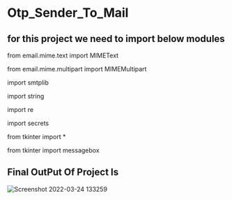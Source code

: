 # Otp_Sender_To_Mail

##  for this project we need to import below modules

from email.mime.text import MIMEText

from email.mime.multipart import MIMEMultipart

import smtplib

import string

import re

import secrets

from tkinter import *

from tkinter import messagebox

## Final OutPut Of Project Is


![Screenshot 2022-03-24 133259](https://user-images.githubusercontent.com/73814328/159869867-2881b8e2-143b-48e0-b05a-667a58a55646.png)
